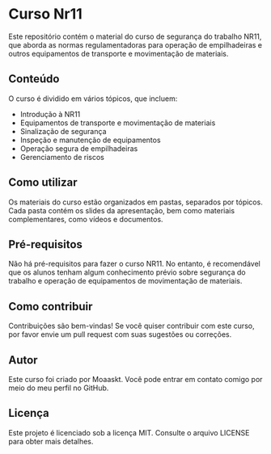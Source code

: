 # Curso Nr11

Este repositório contém o material do curso de segurança do trabalho NR11, que aborda as normas regulamentadoras para operação de empilhadeiras e outros equipamentos de transporte e movimentação de materiais.

## Conteúdo

O curso é dividido em vários tópicos, que incluem:

- Introdução à NR11
- Equipamentos de transporte e movimentação de materiais
- Sinalização de segurança
- Inspeção e manutenção de equipamentos
- Operação segura de empilhadeiras
- Gerenciamento de riscos

## Como utilizar

Os materiais do curso estão organizados em pastas, separados por tópicos. Cada pasta contém os slides da apresentação, bem como materiais complementares, como vídeos e documentos.

## Pré-requisitos

Não há pré-requisitos para fazer o curso NR11. No entanto, é recomendável que os alunos tenham algum conhecimento prévio sobre segurança do trabalho e operação de equipamentos de movimentação de materiais.

## Como contribuir

Contribuições são bem-vindas! Se você quiser contribuir com este curso, por favor envie um pull request com suas sugestões ou correções.

## Autor

Este curso foi criado por Moaaskt. Você pode entrar em contato comigo por meio do meu perfil no GitHub.

## Licença

Este projeto é licenciado sob a licença MIT. Consulte o arquivo LICENSE para obter mais detalhes.
